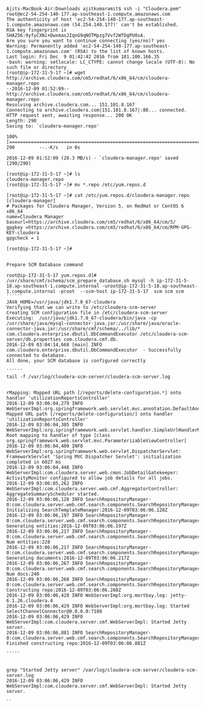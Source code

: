 
````
Ajits-MacBook-Air:Downloads ajitkumaramit$ ssh -i "Cloudera.pem" root@ec2-54-254-140-177.ap-southeast-1.compute.amazonaws.com
The authenticity of host 'ec2-54-254-140-177.ap-southeast-1.compute.amazonaws.com (54.254.140.177)' can't be established.
RSA key fingerprint is SHA256:9yfyCXNi+DwxmasJIqnG9qNOTMpzg7Vvf2WfDgPU0sA.
Are you sure you want to continue connecting (yes/no)? yes
Warning: Permanently added 'ec2-54-254-140-177.ap-southeast-1.compute.amazonaws.com' (RSA) to the list of known hosts.
Last login: Fri Dec  9 01:42:42 2016 from 101.100.166.35
-bash: warning: setlocale: LC_CTYPE: cannot change locale (UTF-8): No such file or directory
[root@ip-172-31-5-17 ~]# wget http://archive.cloudera.com/cm5/redhat/6/x86_64/cm/cloudera-manager.repo
--2016-12-09 01:52:09--  http://archive.cloudera.com/cm5/redhat/6/x86_64/cm/cloudera-manager.repo
Resolving archive.cloudera.com... 151.101.8.167
Connecting to archive.cloudera.com|151.101.8.167|:80... connected.
HTTP request sent, awaiting response... 200 OK
Length: 290
Saving to: `cloudera-manager.repo'

100%[=========================================================================================>] 290         --.-K/s   in 0s      

2016-12-09 01:52:09 (28.3 MB/s) - `cloudera-manager.repo' saved [290/290]

[root@ip-172-31-5-17 ~]# ls
cloudera-manager.repo
[root@ip-172-31-5-17 ~]# mv *.repo /etc/yum.repos.d

[root@ip-172-31-5-17 ~]# cat /etc/yum.repos.d/cloudera-manager.repo
[cloudera-manager]
# Packages for Cloudera Manager, Version 5, on RedHat or CentOS 6 x86_64           	  
name=Cloudera Manager
baseurl=https://archive.cloudera.com/cm5/redhat/6/x86_64/cm/5/
gpgkey =https://archive.cloudera.com/cm5/redhat/6/x86_64/cm/RPM-GPG-KEY-cloudera    
gpgcheck = 1

[root@ip-172-31-5-17 ~]# 


````

`````````
Prepare SCM Database command

root@ip-172-31-5-17 yum.repos.d]# /usr/share/cmf/schema/scm_prepare_database.sh mysql -h ip-172-31-5-18.ap-southeast-1.compute.internal -uroot@ip-172-31-5-18.ap-southeast-1.compute.internal -proot  --scm-host ip-172-31-5-17  scm scm scm
``````
JAVA_HOME=/usr/java/jdk1.7.0_67-cloudera
Verifying that we can write to /etc/cloudera-scm-server
Creating SCM configuration file in /etc/cloudera-scm-server
Executing:  /usr/java/jdk1.7.0_67-cloudera/bin/java -cp /usr/share/java/mysql-connector-java.jar:/usr/share/java/oracle-connector-java.jar:/usr/share/cmf/schema/../lib/* com.cloudera.enterprise.dbutil.DbCommandExecutor /etc/cloudera-scm-server/db.properties com.cloudera.cmf.db.
2016-12-09 03:04:14,668 [main] INFO  com.cloudera.enterprise.dbutil.DbCommandExecutor  - Successfully connected to database.
All done, your SCM database is configured correctly

``````
tail -f /var/log/cloudera-scm-server/cloudera-scm-server.log


rMapping: Mapped URL path [/reports/delete-configuration.*] onto handler 'utilizationReportsController'
2016-12-09 03:06:04,279 INFO WebServerImpl:org.springframework.web.servlet.mvc.annotation.DefaultAnnotationHandlerMapping: Mapped URL path [/reports/delete-configuration/] onto handler 'utilizationReportsController'
2016-12-09 03:06:04,305 INFO WebServerImpl:org.springframework.web.servlet.handler.SimpleUrlHandlerMapping: Root mapping to handler of type [class org.springframework.web.servlet.mvc.ParameterizableViewController]
2016-12-09 03:06:04,400 INFO WebServerImpl:org.springframework.web.servlet.DispatcherServlet: FrameworkServlet 'Spring MVC Dispatcher Servlet': initialization completed in 6027 ms
2016-12-09 03:06:04,448 INFO WebServerImpl:com.cloudera.server.web.cmon.JobDetailGatekeeper: ActivityMonitor configured to allow job details for all jobs.
2016-12-09 03:06:05,262 INFO WebServerImpl:com.cloudera.server.web.cmf.AggregatorController: AggregateSummaryScheduler started.
2016-12-09 03:06:06,128 INFO SearchRepositoryManager-0:com.cloudera.server.web.cmf.search.components.SearchRepositoryManager: Initializing SearchTemplateManager:2016-12-09T03:06:06.128Z
2016-12-09 03:06:06,197 INFO SearchRepositoryManager-0:com.cloudera.server.web.cmf.search.components.SearchRepositoryManager: Generating entities:2016-12-09T03:06:06.197Z
2016-12-09 03:06:06,217 INFO SearchRepositoryManager-0:com.cloudera.server.web.cmf.search.components.SearchRepositoryManager: Num entities:228
2016-12-09 03:06:06,217 INFO SearchRepositoryManager-0:com.cloudera.server.web.cmf.search.components.SearchRepositoryManager: Generating documents:2016-12-09T03:06:06.217Z
2016-12-09 03:06:06,267 INFO SearchRepositoryManager-0:com.cloudera.server.web.cmf.search.components.SearchRepositoryManager: Num docs:240
2016-12-09 03:06:06,268 INFO SearchRepositoryManager-0:com.cloudera.server.web.cmf.search.components.SearchRepositoryManager: Constructing repo:2016-12-09T03:06:06.268Z
2016-12-09 03:06:06,428 INFO WebServerImpl:org.mortbay.log: jetty-6.1.26.cloudera.4
2016-12-09 03:06:06,429 INFO WebServerImpl:org.mortbay.log: Started SelectChannelConnector@0.0.0.0:7180
2016-12-09 03:06:06,429 INFO WebServerImpl:com.cloudera.server.cmf.WebServerImpl: Started Jetty server.
2016-12-09 03:06:06,881 INFO SearchRepositoryManager-0:com.cloudera.server.web.cmf.search.components.SearchRepositoryManager: Finished constructing repo:2016-12-09T03:06:06.881Z

`````


grep "Started Jetty server" /var/log/cloudera-scm-server/cloudera-scm-server.log
2016-12-09 03:06:06,429 INFO WebServerImpl:com.cloudera.server.cmf.WebServerImpl: Started Jetty server.

``


